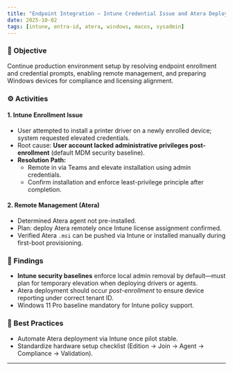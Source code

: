 ```yaml
---
title: "Endpoint Integration – Intune Credential Issue and Atera Deployment"
date: 2025-10-02
tags: [intune, entra-id, atera, windows, macos, sysadmin]
---
```


### 🧠 Objective
Continue production environment setup by resolving endpoint enrollment and credential prompts, enabling remote management, and preparing Windows devices for compliance and licensing alignment.

### ⚙️ Activities

#### 1. Intune Enrollment Issue
- User attempted to install a printer driver on a newly enrolled device; system requested elevated credentials.  
- Root cause: **User account lacked administrative privileges post-enrollment** (default MDM security baseline).  
- **Resolution Path:**  
  - Remote in via Teams and elevate installation using admin credentials.  
  - Confirm installation and enforce least-privilege principle after completion.  

#### 2. Remote Management (Atera)
- Determined Atera agent not pre-installed.  
- Plan: deploy Atera remotely once Intune license assignment confirmed.  
- Verified Atera `.msi` can be pushed via Intune or installed manually during first-boot provisioning.

### 🧩 Findings
- **Intune security baselines** enforce local admin removal by default—must plan for temporary elevation when deploying drivers or agents.  
- Atera deployment should occur *post-enrollment* to ensure device reporting under correct tenant ID.  
- Windows 11 Pro baseline mandatory for Intune policy support.

### 🔐 Best Practices
- Automate Atera deployment via Intune once pilot stable.  
- Standardize hardware setup checklist (Edition → Join → Agent → Compliance → Validation).

---
